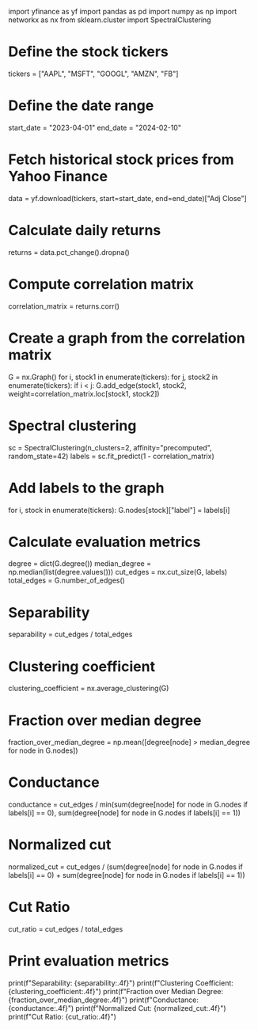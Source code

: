 
import yfinance as yf
import pandas as pd
import numpy as np
import networkx as nx
from sklearn.cluster import SpectralClustering
 
# Define the stock tickers
tickers = ["AAPL", "MSFT", "GOOGL", "AMZN", "FB"]
 
# Define the date range
start_date = "2023-04-01"
end_date = "2024-02-10"
 
# Fetch historical stock prices from Yahoo Finance
data = yf.download(tickers, start=start_date, end=end_date)["Adj Close"]
 
# Calculate daily returns
returns = data.pct_change().dropna()
 
# Compute correlation matrix
correlation_matrix = returns.corr()
 
# Create a graph from the correlation matrix
G = nx.Graph()
for i, stock1 in enumerate(tickers):
    for j, stock2 in enumerate(tickers):
        if i < j:
            G.add_edge(stock1, stock2, weight=correlation_matrix.loc[stock1, stock2])
 
# Spectral clustering
sc = SpectralClustering(n_clusters=2, affinity="precomputed", random_state=42)
labels = sc.fit_predict(1 - correlation_matrix)
 
# Add labels to the graph
for i, stock in enumerate(tickers):
    G.nodes[stock]["label"] = labels[i]
 
# Calculate evaluation metrics
degree = dict(G.degree())
median_degree = np.median(list(degree.values()))
cut_edges = nx.cut_size(G, labels)
total_edges = G.number_of_edges()
 
# Separability
separability = cut_edges / total_edges
 
# Clustering coefficient
clustering_coefficient = nx.average_clustering(G)
 
# Fraction over median degree
fraction_over_median_degree = np.mean([degree[node] > median_degree for node in G.nodes])
 
# Conductance
conductance = cut_edges / min(sum(degree[node] for node in G.nodes if labels[i] == 0),
                               sum(degree[node] for node in G.nodes if labels[i] == 1))
 
# Normalized cut
normalized_cut = cut_edges / (sum(degree[node] for node in G.nodes if labels[i] == 0) +
                              sum(degree[node] for node in G.nodes if labels[i] == 1))
 
# Cut Ratio
cut_ratio = cut_edges / total_edges
 
# Print evaluation metrics
print(f"Separability: {separability:.4f}")
print(f"Clustering Coefficient: {clustering_coefficient:.4f}")
print(f"Fraction over Median Degree: {fraction_over_median_degree:.4f}")
print(f"Conductance: {conductance:.4f}")
print(f"Normalized Cut: {normalized_cut:.4f}")
print(f"Cut Ratio: {cut_ratio:.4f}")
 
